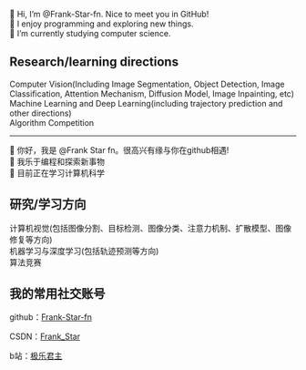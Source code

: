 <!-- [![stats](https://github-readme-stats.vercel.app/api?username=Frank-Star-fn&theme=merko)](https://github.com/anuraghazra/github-readme-stats) -->

👋 Hi, I’m @Frank-Star-fn. Nice to meet you in GitHub!
<br>
👀 I enjoy programming and exploring new things.
<br>
🌱 I’m currently studying computer science.

## Research/learning directions
Computer Vision(Including Image Segmentation, Object Detection, Image Classification, Attention Mechanism, Diffusion Model, Image Inpainting, etc)
<br>
Machine Learning and Deep Learning(including trajectory prediction and other directions)
<br>
Algorithm Competition

<hr>

👋 你好，我是 @Frank Star fn。很高兴有缘与你在github相遇!
<br>
👀 我乐于编程和探索新事物
<br>
🌱 目前正在学习计算机科学

## 研究/学习方向
计算机视觉(包括图像分割、目标检测、图像分类、注意力机制、扩散模型、图像修复等方向)
<br>
机器学习与深度学习(包括轨迹预测等方向)
<br>
算法竞赛

## 我的常用社交账号

github：[Frank-Star-fn](https://github.com/Frank-Star-fn)

CSDN：[Frank_Star](https://blog.csdn.net/weixin_51937688)

b站：[极乐君主](https://space.bilibili.com/102536071)

<!---
Frank-Star-fn/Frank-Star-fn is a ✨ special ✨ repository because its `README.md` (this file) appears on your GitHub profile.
--->
